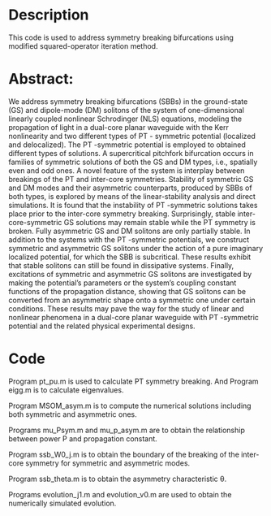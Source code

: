 

# Description
This code is used to address symmetry breaking bifurcations using modified squared-operator iteration method.

# Abstract:
We address symmetry breaking bifurcations (SBBs) in the ground-state (GS) and dipole-mode (DM)
solitons of the system of one-dimensional linearly coupled nonlinear Schrodinger (NLS) equations, modeling the
propagation of light in a dual-core planar waveguide with the Kerr nonlinearity and two different types of PT -
symmetric potential (localized and delocalized). The PT -symmetric potential is employed to obtained different
types of solutions. A supercritical pitchfork bifurcation occurs in families of symmetric solutions of both the GS
and DM types, i.e., spatially even and odd ones. A novel feature of the system is interplay between breakings of
the PT and inter-core symmetries. Stability of symmetric GS and DM modes and their asymmetric counterparts,
produced by SBBs of both types, is explored by means of the linear-stability analysis and direct simulations.
It is found that the instability of PT -symmetric solutions takes place prior to the inter-core symmetry breaking.
Surprisingly, stable inter-core-symmetric GS solutions may remain stable while the PT symmetry is broken. Fully
asymmetric GS and DM solitons are only partially stable. In addition to the systems with the PT -symmetric
potentials, we construct symmetric and asymmetric GS solitons under the action of a pure imaginary localized
potential, for which the SBB is subcritical. These results exhibit that stable solitons can still be found in dissipative
systems. Finally, excitations of symmetric and asymmetric GS solitons are investigated by making the potential’s
parameters or the system’s coupling constant functions of the propagation distance, showing that GS solitons can
be converted from an asymmetric shape onto a symmetric one under certain conditions. These results may pave
the way for the study of linear and nonlinear phenomena in a dual-core planar waveguide with PT -symmetric
potential and the related physical experimental designs.


# Code

Program pt_pu.m is used to calculate PT symmetry breaking. And Program eigg.m is to calculate eigenvalues.

Program MSOM_asym.m is to compute the numerical solutions including both symmetric and asymmetric ones.

Programs mu_Psym.m and mu_p_asym.m are to obtain the relationship between power P and propagation constant.

Program ssb_W0_j.m is to obtain the boundary of the breaking of the inter-core symmetry for symmetric and asymmetric modes.

Program ssb_theta.m is to obtain the asymmetry characteristic θ.

Programs evolution_j1.m and evolution_v0.m are used to obtain the numerically simulated evolution.
